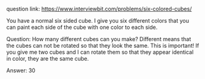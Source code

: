 question link: https://www.interviewbit.com/problems/six-colored-cubes/<br />

You have a normal six sided cube.
I give you six different colors that you can paint each side of the cube with one color to each side.<br />

Question: How many different cubes can you make?
Different means that the cubes can not be rotated so that they look the same.
This is important!
If you give me two cubes and I can rotate them so that they appear identical in color, they are the same cube.<br />

Answer: 30
